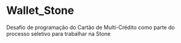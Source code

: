 # Wallet_Stone
Desafio de programação do Cartão de Multi-Crédito como parte do processo seletivo para trabalhar na Stone
